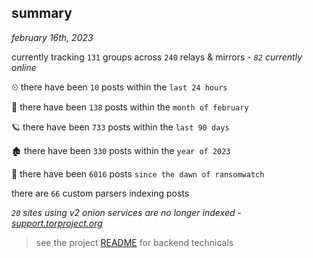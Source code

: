 
## summary
_february 16th, 2023_

currently tracking `131` groups across `240` relays & mirrors - _`82` currently online_

⏲ there have been `10` posts within the `last 24 hours`

🦈 there have been `138` posts within the `month of february`

🪐 there have been `733` posts within the `last 90 days`

🏚 there have been `330` posts within the `year of 2023`

🦕 there have been `6016` posts `since the dawn of ransomwatch`

there are `66` custom parsers indexing posts

_`20` sites using v2 onion services are no longer indexed - [support.torproject.org](https://support.torproject.org/onionservices/v2-deprecation/)_

> see the project [README](https://github.com/joshhighet/ransomwatch#ransomwatch--) for backend technicals
